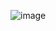 ![image](https://github.com/shubharajgs7/vchat/assets/134129470/d966091b-8519-4c49-a26c-8f6b0b590366)
